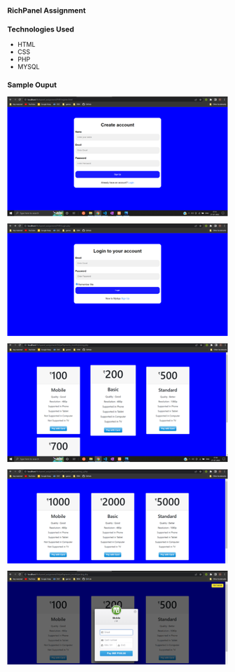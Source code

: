### RichPanel Assignment

### Technologies Used

* HTML
* CSS
* PHP
* MYSQL
### Sample Ouput

![image](Output/Register.png)

![image](Output/Login.png)

![image](Output/Monthly.png)

![image](Output/Yearly.png)

![image](Output/Stripe.png)